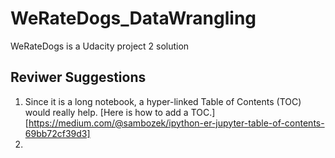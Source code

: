 # WeRateDogs_DataWrangling
WeRateDogs is a Udacity project 2 solution
## Reviwer Suggestions

1. Since it is a long notebook, a hyper-linked Table of Contents (TOC) would really help. [Here is how to add a TOC.][https://medium.com/@sambozek/ipython-er-jupyter-table-of-contents-69bb72cf39d3]
2. 
